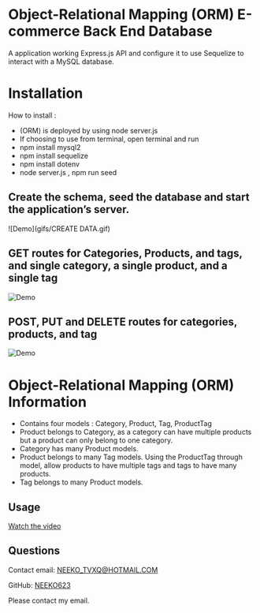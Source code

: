 # Object-Relational Mapping (ORM) E-commerce Back End Database

A application working Express.js API and configure it to use Sequelize to interact with a MySQL database.

# Installation

How to install :
- (ORM) is deployed by using node server.js
- If choosing to use from terminal, open terminal and run
- npm install mysql2
- npm install sequelize
- npm install dotenv
- node server.js , npm run seed

## Create the schema, seed the database and start the application’s server.
 ![Demo](gifs/CREATE DATA.gif)

## GET routes for Categories, Products, and tags, and single category, a single product, and a single tag
 ![Demo](link) 

## POST, PUT and DELETE routes for categories, products, and tag
 ![Demo](link) 

# Object-Relational Mapping (ORM) Information
- Contains four models : Category, Product, Tag, ProductTag
- Product belongs to Category, as a category can have multiple products but a product can only belong to one category.
- Category has many Product models.
- Product belongs to many Tag models. Using the ProductTag through model, allow products to have multiple tags and tags to have many products.
- Tag belongs to many Product models.

## Usage
[Watch the video]()

## Questions
Contact email: NEEKO_TVXQ@HOTMAIL.COM

GitHub: [NEEKO623](https://github.com/NEEKO623)

Please contact my email.
